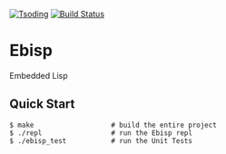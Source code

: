 [![Tsoding](https://img.shields.io/badge/twitch.tv-tsoding-purple?logo=twitch&style=for-the-badge)](https://www.twitch.tv/tsoding)
[![Build Status](https://travis-ci.org/tsoding/ebisp.svg?branch=master)](https://travis-ci.org/tsoding/ebisp)

# Ebisp

Embedded Lisp

## Quick Start

```
$ make                   # build the entire project
$ ./repl                 # run the Ebisp repl
$ ./ebisp_test           # run the Unit Tests
```
